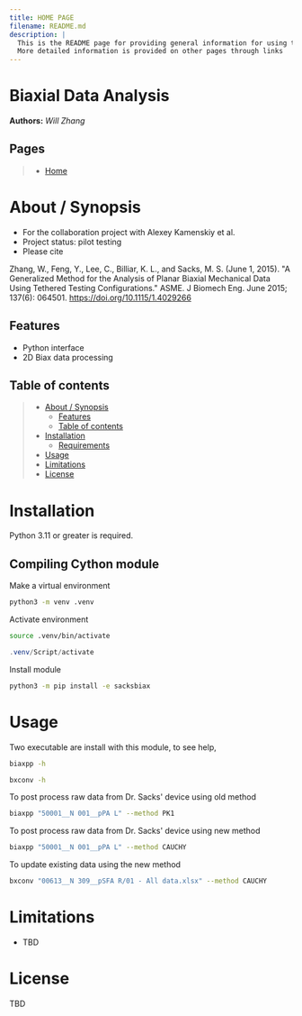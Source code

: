 ```yaml
---
title: HOME PAGE
filename: README.md
description: |
  This is the README page for providing general information for using this code.
  More detailed information is provided on other pages through links
---
```


Biaxial Data Analysis
==================================================

**Authors:** *Will Zhang*

## Pages
> * [Home](README.md)


# About / Synopsis

* For the collaboration project with Alexey Kamenskiy et al.
* Project status: pilot testing
* Please cite

Zhang, W., Feng, Y., Lee, C., Billiar, K. L., and Sacks, M. S. (June 1, 2015). "A Generalized Method for the Analysis of Planar Biaxial Mechanical Data Using Tethered Testing Configurations." ASME. J Biomech Eng. June 2015; 137(6): 064501. https://doi.org/10.1115/1.4029266

## Features

* Python interface
* 2D Biax data processing

## Table of contents

> * [About / Synopsis](#about--synopsis)
>   * [Features](#features)
>   * [Table of contents](#table-of-contents)
> * [Installation](#installation)
>   * [Requirements](#requirements)
> * [Usage](#usage)
> * [Limitations](#limitations)
> * [License](#license)

# Installation

Python 3.11 or greater is required.

## Compiling Cython module

Make a virtual environment
```bash
python3 -m venv .venv
```
Activate environment
```bash
source .venv/bin/activate
```
```Powershell
.venv/Script/activate
```
Install module
```bash
python3 -m pip install -e sacksbiax
```


# Usage

Two executable are install with this module, to see help,

```bash
biaxpp -h
```
```bash
bxconv -h
```
To post process raw data from Dr. Sacks' device using old method
```bash
biaxpp "50001__N 001__pPA L" --method PK1
```
To post process raw data from Dr. Sacks' device using new method
```bash
biaxpp "50001__N 001__pPA L" --method CAUCHY
```

To update existing data using the new method
```bash
bxconv "00613__N 309__pSFA R/01 - All data.xlsx" --method CAUCHY
```


# Limitations
  - TBD

# License

TBD
